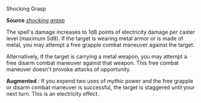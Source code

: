 Shocking Grasp

**Source** [_shocking grasp_](spells/shockingGrasp.md#_shocking-grasp)

The spell's damage increases to 1d8 points of electricity damage per caster level (maximum 5d8). If the target is wearing metal armor or is made of metal, you may attempt a free grapple combat maneuver against the target.

Alternatively, if the target is carrying a metal weapon, you may attempt a free disarm combat maneuver against that weapon. This free combat maneuver doesn't provoke attacks of opportunity.

**Augmented** : If you expend two uses of mythic power and the free grapple or disarm combat maneuver is successful, the target is staggered until your next turn. This is an electricity effect.

